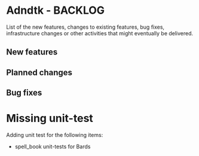 # Adndtk - BACKLOG
 
List of the new features, changes to existing features, bug fixes, infrastructure changes or other activities that might eventually be delivered.

## New features

## Planned changes

## Bug fixes

# Missing unit-test
Adding unit test for the following items:
* spell_book unit-tests for Bards